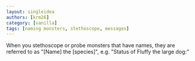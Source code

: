 ```yaml
---
layout: singleidea
authors: [krm26]
category: [vanilla]
tags: [naming monsters, stethoscope, messages]
---
```

When you stethoscope or probe monsters that have names, they are referred to as
"[Name] the [species]", e.g. "Status of Fluffy the large dog:"
